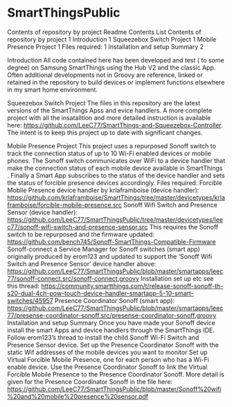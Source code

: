# SmartThingsPublic

Contents of repository by project
Readme Contents List 
 Contents of repository by project	1
  Introduction	1
  Squeezebox Switch Project	1
  Mobile Presence Project	1
   Files required:	1
   Installation and setup Summary	2



Introduction
All code contained here has been developed and test ( to some degree) on Samsung SmartThings using the Hub V2 and the classic App. 
Often additional developments not in Groovy are reference, linked or retained in the repository to build devices or implement functions elsewhere in my smart home environment.

Squeezebox Switch Project
The files in this repository are the latest versions of the SmartThings Apss and evice handlers. 
A more complete project with all the insatalltion and  more detailed instruction is available here: https://github.com/LeeC77/SmartThings-and-Squeezebox-Controller. The intent is to keep this project up to date with significant changes.

Mobile Presence Project
This project uses a repurposed Sonoff switch to track the connection status of up to 10 Wi-Fi enabled devices or mobile phones. The Sonoff switch communicates over WiFi to a device handler that make the connection status of each mobile device available in SmartThings . Finally a Smart App subscribes to the status of the device handler and sets the status of forcible presence devices accordingly.
Files required:
Forcible Mobile Presence device handler by krlaframboise (device handler):
	https://github.com/krlaframboise/SmartThings/tree/master/devicetypes/krlaframboise/forcible-mobile-presence.src
Sonoff Wifi Switch and Presence Sensor (device handler): https://github.com/LeeC77/SmartThingsPublic/tree/master/devicetypes/leec77/sonoff-wifi-switch-and-presence-sensor.src
	This requires the Sonoff switch to be repurposed and the firmware updated:
	https://github.com/bench745/Sonoff-SmartThings-Compatible-Firmware
Sonoff-connect a Service Manager for Sonoff switches (smart app) originally  produced by erom123 and updated to support the ‘Sonoff Wifi Switch and Presence Sensor’ device handler above:
	https://github.com/LeeC77/SmartThingsPublic/blob/master/smartapps/leec77/sonoff-connect.src/sonoff-connect.groovy
	Installation set up etc see this thread: https://community.smartthings.com/t/release-sonoff-sonoff-th-s20-dual-4ch-pow-touch-device-handler-smartapp-5-10-smart-switches/45957
Presence Coordinator Sonoff (smart app):
https://github.com/LeeC77/SmartThingsPublic/blob/master/smartapps/leec77/presense-coordinator-sonoff.src/presense-coordinator-sonoff.groovy
Installation and setup Summary
Once you have made your Sonoff device install the smart Apps and device handlers through the SmartThings IDE.
Follow erom123’s thread to install the child Sonoff Wi-Fi Switch and Presence Sensor device.
Set up the Presence Coordinator Sonoff with the static Wif addresses of the mobile devices you want to monitor 
Set up Virtual Forcible Mobile Presence, one for each person who has a Wi-Fi enable device.
Use the Presence Coordinator Sonoff to link the Virtual Forcible Mobile Presence to the Presence Coordinator Sonoff. 
More detail is given for the Presence Coordinator Sonoff in the file here: https://github.com/LeeC77/SmartThingsPublic/blob/master/Sonoff%20wifi%20and%20mobile%20presence%20sensor.pdf

